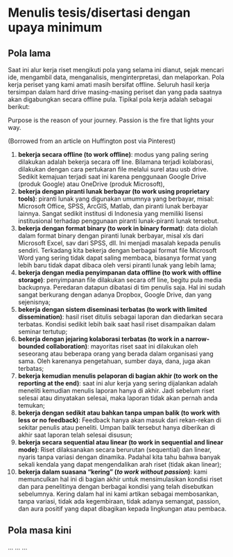 # Menulis tesis/disertasi dengan upaya minimum

## Pola lama

Saat ini alur kerja riset mengikuti pola yang selama ini dianut, sejak mencari ide, mengambil data, menganalisis, menginterpretasi, dan melaporkan. Pola kerja periset yang kami amati masih bersifat offline. Seluruh hasil kerja tersimpan dalam hard drive masing-masing periset dan yang pada saatnya akan digabungkan secara offline pula. Tipikal pola kerja adalah sebagai berikut:

Purpose is the reason of your journey. Passion is the fire that lights your way. 

(Borrowed from an article on Huffington post via Pinterest)

1. **bekerja secara offline (to work offline)**: modus yang paling sering dilakukan adalah bekerja secara off line. Bilamana terjadi kolaborasi, dilakukan dengan cara pertukaran file melalui surel atau usb drive. Sedikit kemajuan terjadi saat ini karena penggunaan Google Drive (produk Google) atau OneDrive (produk Microsoft),
2. **bekerja dengan piranti lunak berbayar (to work using proprietary tools)**: piranti lunak yang digunakan umumnya yang berbayar, misal: Microsoft Office, SPSS, ArcGIS, Matlab, dan piranti lunak berbayar lainnya. Sangat sedikit institusi di Indonesia yang memiliki lisensi institusional terhadap penggunaan piranti lunak-piranti lunak tersebut.
3. **bekerja dengan format binary (to work in binary format)**: data diolah dalam format binary dengan piranti lunak berbayar, misal xls dari Microsoft Excel, sav dari SPSS, dll. Ini menjadi masalah kepada penulis sendiri. Terkadang kita bekerja dengan berbagai format file Microsoft Word yang sering tidak dapat saling membaca, biasanya format yang lebih baru tidak dapat dibaca oleh versi piranti lunak yang lebih lama;
4. **bekerja dengan media penyimpanan data offline (to work with offline storage)**: penyimpanan file dilakukan secara off line, begitu pula media backupnya. Peredaran datapun dibatasi di tim penulis saja. Hal ini sudah sangat berkurang dengan adanya Dropbox, Google Drive, dan yang sejenisnya;
5. **bekerja dengan sistem diseminasi terbatas (to work with limited dissemination)**: hasil riset ditulis sebagai laporan dan diedarkan secara terbatas. Kondisi sedikit lebih baik saat hasil riset disampaikan dalam seminar tertutup;
6. **bekerja dengan jejaring kolaborasi terbatas (to work in a narrow-bounded collaboration)**: mayoritas riset saat ini dilakukan oleh seseorang atau beberapa orang yang berada dalam organisasi yang sama. Oleh karenanya pengetahuan, sumber daya, dana, juga akan terbatas;
7. **bekerja kemudian menulis pelaporan di bagian akhir (to work on the reporting at the end)**: saat ini alur kerja yang sering dijalankan adalah meneliti kemudian menulis laporan hanya di akhir. Jadi sebelum riset selesai atau dinyatakan selesai, maka laporan tidak akan pernah anda temukan;
8. **bekerja dengan sedikit atau bahkan tanpa umpan balik (to work with less or no feedback)**: Feedback hanya akan masuk dari rekan-rekan di sekitar penulis atau peneliti. Umpan balik tersebut hanya diberikan di akhir saat laporan telah selesai disusun;
9. **bekerja secara sequential atau linear (to work in sequential and linear mode)**: Riset dilaksanakan secara berurutan (sequential) dan linear, nyaris tanpa variasi dengan dinamika. Padahal kita tahu bahwa banyak sekali kendala yang dapat mengendalikan arah riset (tidak akan linear);
10. **bekerja dalam suasana “kering” (_to work without passion_)**: kami memunculkan hal ini di bagian akhir untuk mensimulasikan kondisi riset dan para penelitinya dengan berbagai kondisi yang telah disebutkan sebelumnya. Kering dalam hal ini kami artikan sebagai membosankan, tanpa variasi, tidak ada kegembiraan, tidak adanya semangat, passion, dan aura positif yang dapat dibagikan kepada lingkungan atau pembaca.

## Pola masa kini

...
...
...